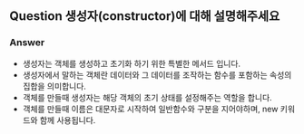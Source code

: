 ## Question 생성자(constructor)에 대해 설명해주세요

### Answer

- 생성자는 객체를 생성하고 초기화 하기 위한 특별한 메서드 입니다.
- 생성자에서 말하는 객체란 데이터와 그 데이터를 조작하는 함수를 포함하는 속성의 집합을 의미합니다.
- 객체를 만들때 생성자는 해당 객체의 초기 상태를 설정해주는 역할을 합니다.
- 객체를 만들때 이름은 대문자로 시작하여 일반함수와 구분을 지어야하며, new 키워드와 함께 사용됩니다.
